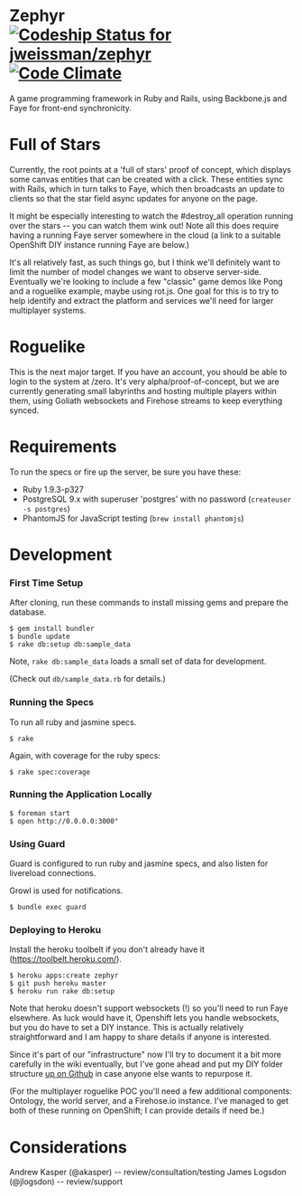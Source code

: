 # Zephyr [![Codeship Status for jweissman/zephyr](https://www.codeship.io/projects/3c3dbf20-6665-0130-f564-22000a9d0597/status?branch=master)](https://www.codeship.io/projects/1740) [![Code Climate](https://codeclimate.com/github/jweissman/zephyr.png)](https://codeclimate.com/github/jweissman/zephyr)

A game programming framework in Ruby and Rails, using Backbone.js and Faye for front-end synchronicity.

# Full of Stars

Currently, the root points at a 'full of stars' proof of concept, which displays some canvas entities that can be
created with a click. These entities sync with Rails, which in turn talks to Faye, which then broadcasts an update to
clients so that the star field async updates for anyone on the page.

It might be especially interesting to watch the #destroy_all operation running over the stars -- you can watch them
wink out! Note all this does require having a running Faye server somewhere in the cloud (a link to a suitable OpenShift
DIY instance running Faye are below.)

It's all relatively fast, as such things go, but I think we'll definitely want to limit the number of model changes we
 want to observe server-side. Eventually we're looking to include a few "classic" game demos like Pong and a roguelike
 example, maybe using rot.js. One goal for this is to try to help identify and extract the platform and services we'll
 need for larger multiplayer systems.

# Roguelike

This is the next major target. If you have an account, you should be able to login to the system
at /zero. It's very alpha/proof-of-concept, but we are currently generating small labyrinths and hosting
multiple players within them, using Goliath websockets and Firehose streams to keep everything synced.

# Requirements

To run the specs or fire up the server, be sure you have these:

* Ruby 1.9.3-p327
* PostgreSQL 9.x with superuser 'postgres' with no password (```createuser -s postgres```)
* PhantomJS for JavaScript testing (```brew install phantomjs```)

# Development

### First Time Setup

After cloning, run these commands to install missing gems and prepare the database.

    $ gem install bundler
    $ bundle update
    $ rake db:setup db:sample_data

Note, ```rake db:sample_data``` loads a small set of data for development.

(Check out ```db/sample_data.rb``` for details.)

### Running the Specs

To run all ruby and jasmine specs.

    $ rake

Again, with coverage for the ruby specs:

    $ rake spec:coverage

### Running the Application Locally

    $ foreman start
    $ open http://0.0.0.0:3000"

### Using Guard

Guard is configured to run ruby and jasmine specs, and also listen for livereload connections.

Growl is used for notifications.

    $ bundle exec guard

### Deploying to Heroku

Install the heroku toolbelt if you don't already have it (https://toolbelt.heroku.com/).

    $ heroku apps:create zephyr
    $ git push heroku master
    $ heroku run rake db:setup

Note that heroku doesn't support websockets (!) so you'll need to run Faye elsewhere. As luck would have it, Openshift
lets you handle websockets, but you do have to set a DIY instance. This is actually relatively straightforward and I am
happy to share details if anyone is interested.

Since it's part of our "infrastructure" now I'll try to document it a bit more carefully in the wiki eventually, but
I've gone ahead and put my DIY folder structure [up on Github](https://github.com/jweissman/zephyr-faye-diy) in case
anyone else wants to repurpose it.

(For the multiplayer roguelike POC you'll need a few additional components: Ontology, the world
server, and a Firehose.io instance. I've managed to get both of these running on OpenShift; I can
provide details if need be.)

# Considerations

Andrew Kasper (@akasper) -- review/consultation/testing
James Logsdon (@jlogsdon) -- review/support
